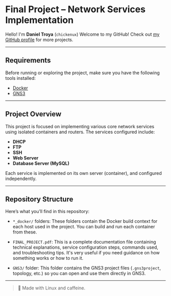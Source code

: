 # Final Project – Network Services Implementation

Hello! I'm **Daniel Troya** (`chickenux`)
Welcome to my GitHub!
Check out [my GitHub profile](https://github.com/dtpollo) for more projects.

---

## Requirements

Before running or exploring the project, make sure you have the following tools installed:

- [Docker](https://www.docker.com/)
- [GNS3](https://www.gns3.com/)

---

## Project Overview

This project is focused on implementing various core network services using isolated containers and routers. The services configured include:

- **DHCP**
- **FTP**
- **SSH**
- **Web Server**
- **Database Server (MySQL)**

Each service is implemented on its own server (container), and configured independently.

---

## Repository Structure

Here’s what you’ll find in this repository:

- `*_docker/` folders:
  These folders contain the Docker build context for each host used in the project. You can build and run each container from these.

- `FINAL_PROJECT.pdf`: 
  This is a complete documentation file containing technical explanations, service configuration steps, commands used, and troubleshooting tips. It's very useful if you need guidance on how something works or how to run it.

- `GNS3/` folder:
  This folder contains the GNS3 project files (`.gns3project`, topology, etc.) so you can open and use them directly in GNS3.

---

> 🐧 Made with Linux and caffeine.

